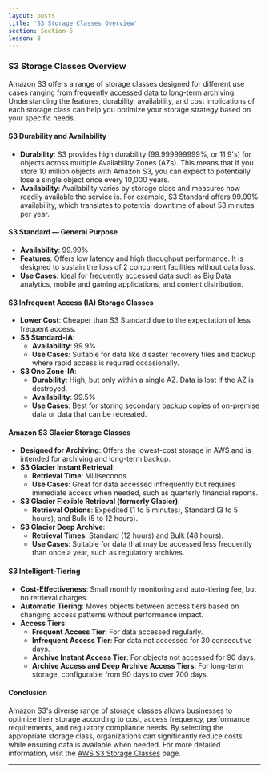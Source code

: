 ```yaml
---
layout: posts
title: 'S3 Storage Classes Overview'
section: Section-5
lesson: 8
---
```


### S3 Storage Classes Overview

Amazon S3 offers a range of storage classes designed for different use cases ranging from frequently accessed data to long-term archiving. Understanding the features, durability, availability, and cost implications of each storage class can help you optimize your storage strategy based on your specific needs.

<!-- pagebreak -->

#### S3 Durability and Availability

- **Durability**: S3 provides high durability (99.999999999%, or 11 9's) for objects across multiple Availability Zones (AZs). This means that if you store 10 million objects with Amazon S3, you can expect to potentially lose a single object once every 10,000 years.
- **Availability**: Availability varies by storage class and measures how readily available the service is. For example, S3 Standard offers 99.99% availability, which translates to potential downtime of about 53 minutes per year.
<!-- pagebreak -->

#### S3 Standard — General Purpose

- **Availability**: 99.99%
- **Features**: Offers low latency and high throughput performance. It is designed to sustain the loss of 2 concurrent facilities without data loss.
- **Use Cases**: Ideal for frequently accessed data such as Big Data analytics, mobile and gaming applications, and content distribution.
<!-- pagebreak -->

#### S3 Infrequent Access (IA) Storage Classes

- **Lower Cost**: Cheaper than S3 Standard due to the expectation of less frequent access.
- **S3 Standard-IA**:
  - **Availability**: 99.9%
  - **Use Cases**: Suitable for data like disaster recovery files and backup where rapid access is required occasionally.
- **S3 One Zone-IA**:
  - **Durability**: High, but only within a single AZ. Data is lost if the AZ is destroyed.
  - **Availability**: 99.5%
  - **Use Cases**: Best for storing secondary backup copies of on-premise data or data that can be recreated.
  <!-- pagebreak -->

#### Amazon S3 Glacier Storage Classes

- **Designed for Archiving**: Offers the lowest-cost storage in AWS and is intended for archiving and long-term backup.
- **S3 Glacier Instant Retrieval**:
  - **Retrieval Time**: Milliseconds.
  - **Use Cases**: Great for data accessed infrequently but requires immediate access when needed, such as quarterly financial reports.
- **S3 Glacier Flexible Retrieval (formerly Glacier)**:
  - **Retrieval Options**: Expedited (1 to 5 minutes), Standard (3 to 5 hours), and Bulk (5 to 12 hours).
- **S3 Glacier Deep Archive**:
  - **Retrieval Times**: Standard (12 hours) and Bulk (48 hours).
  - **Use Cases**: Suitable for data that may be accessed less frequently than once a year, such as regulatory archives.
  <!-- pagebreak -->

#### S3 Intelligent-Tiering

- **Cost-Effectiveness**: Small monthly monitoring and auto-tiering fee, but no retrieval charges.
- **Automatic Tiering**: Moves objects between access tiers based on changing access patterns without performance impact.
- **Access Tiers**:
  - **Frequent Access Tier**: For data accessed regularly.
  - **Infrequent Access Tier**: For data not accessed for 30 consecutive days.
  - **Archive Instant Access Tier**: For objects not accessed for 90 days.
  - **Archive Access and Deep Archive Access Tiers**: For long-term storage, configurable from 90 days to over 700 days.
  <!-- pagebreak -->

#### Conclusion

Amazon S3's diverse range of storage classes allows businesses to optimize their storage according to cost, access frequency, performance requirements, and regulatory compliance needs. By selecting the appropriate storage class, organizations can significantly reduce costs while ensuring data is available when needed. For more detailed information, visit the [AWS S3 Storage Classes](https://aws.amazon.com/s3/storage-classes/) page.

---
